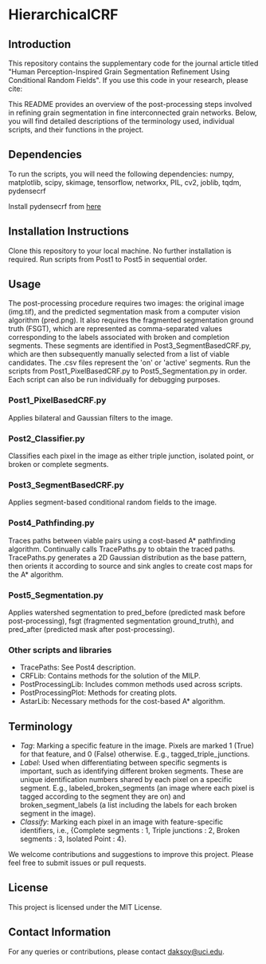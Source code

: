 # HierarchicalCRF

## Introduction
This repository contains the supplementary code for the journal article titled "Human Perception-Inspired Grain Segmentation Refinement Using Conditional Random Fields". If you use this code in your research, please cite:

<CITATION INFORMATION WILL BE PROVIDED ONCE AVAILABLE>

This README provides an overview of the post-processing steps involved in refining grain segmentation in fine interconnected grain networks. Below, you will find detailed descriptions of the terminology used, individual scripts, and their functions in the project.

## Dependencies
To run the scripts, you will need the following dependencies:
numpy, matplotlib, scipy, skimage, tensorflow, networkx, PIL, cv2, joblib, tqdm, pydensecrf

Install pydensecrf from [here](https://github.com/lucasb-eyer/pydensecr)

## Installation Instructions
Clone this repository to your local machine. No further installation is required. Run scripts from Post1 to Post5 in sequential order.

## Usage
The post-processing procedure requires two images: the original image (img.tif), and the predicted segmentation mask from a computer vision algorithm (pred.png). It also requires the fragmented segmentation ground truth (FSGT), which are represented as comma-separated values corresponding to the labels associated with broken and completion segments. These segments are identified in Post3_SegmentBasedCRF.py, which are then subsequently manually selected from a list of viable candidates. The .csv files represent the 'on' or 'active' segments. Run the scripts from Post1_PixelBasedCRF.py to Post5_Segmentation.py in order. Each script can also be run individually for debugging purposes.

### Post1_PixelBasedCRF.py
Applies bilateral and Gaussian filters to the image.

### Post2_Classifier.py
Classifies each pixel in the image as either triple junction, isolated point, or broken or complete segments.

### Post3_SegmentBasedCRF.py
Applies segment-based conditional random fields to the image.

### Post4_Pathfinding.py
Traces paths between viable pairs using a cost-based A* pathfinding algorithm. Continually calls TracePaths.py to obtain the traced paths. TracePaths.py generates a 2D Gaussian distribution as the base pattern, then orients it according to source and sink angles to create cost maps for the A* algorithm.

### Post5_Segmentation.py
Applies watershed segmentation to pred_before (predicted mask before post-processing), fsgt (fragmented segmentation ground_truth), and pred_after (predicted mask after post-processing).

### Other scripts and libraries
- TracePaths: See Post4 description.
- CRFLib: Contains methods for the solution of the MILP.
- PostProcessingLib: Includes common methods used across scripts.
- PostProcessingPlot: Methods for creating plots.
- AstarLib: Necessary methods for the cost-based A* algorithm.

## Terminology
- *Tag*: Marking a specific feature in the image. Pixels are marked 1 (True) for that feature, and 0 (False) otherwise. E.g., tagged_triple_junctions.
- *Label*: Used when differentiating between specific segments is important, such as identifying different broken segments. These are unique identification numbers shared by each pixel on a specific segment. E.g., labeled_broken_segments (an image where each pixel is tagged according to the segment they are on) and broken_segment_labels (a list including the labels for each broken segment in the image).
- *Classify*: Marking each pixel in an image with feature-specific identifiers, i.e., {Complete segments : 1, Triple junctions : 2, Broken segments : 3, Isolated Point : 4}.

We welcome contributions and suggestions to improve this project. Please feel free to submit issues or pull requests.

## License
This project is licensed under the MIT License.

## Contact Information
For any queries or contributions, please contact [daksoy@uci.edu](daksoy@uci.edu).